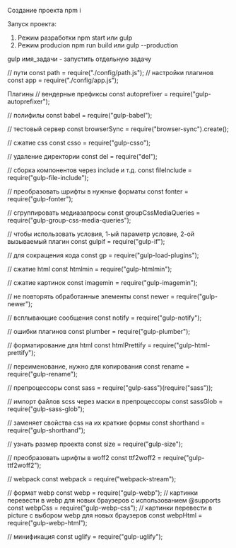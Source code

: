 Создание проекта
npm i

Запуск проекта:

1. Режим разработки
   npm start или
   gulp
2. Режим producion
   npm run build или
   gulp --production

gulp имя_задачи - запустить отдельную задачу

// пути
const path = require("./config/path.js");
// настройки плагинов
const app = require("./config/app.js");

Плагины
// вендерные префиксы
const autoprefixer = require("gulp-autoprefixer");

// полифилы
const babel = require("gulp-babel");

// тестовый сервер
const browserSync = require("browser-sync").create();

// сжатие css
const csso = require("gulp-csso");

// удаление директории
const del = require("del");

// сборка компонентов через include и т.д.
const fileInclude = require("gulp-file-include");

// преобразовать шрифты в нужные форматы
const fonter = require("gulp-fonter");

// сгруппировать медиазапросы
const groupCssMediaQueries = require("gulp-group-css-media-queries");

// чтобы использовать условия, 1-ый параметр условие, 2-ой вызываемый плагин
const gulpif = require("gulp-if");

// для сокращения кода
const gp = require("gulp-load-plugins");

// сжатие html
const htmlmin = require("gulp-htmlmin");

// сжатие картинок
const imagemin = require("gulp-imagemin");

// не повторять обработанные элементы
const newer = require("gulp-newer");

// всплывающие сообщения
const notify = require("gulp-notify");

// ошибки плагинов
const plumber = require("gulp-plumber");

// форматирование для html
const htmlPrettify = require("gulp-html-prettify");

// переименование, нужно для копирования
const rename = require("gulp-rename");

// препроцессоры
const sass = require("gulp-sass")(require("sass"));

// импорт файлов scss через маски в препроцессоры
const sassGlob = require("gulp-sass-glob");

// заменяет свойства css на их краткие формы
const shorthand = require("gulp-shorthand");

// узнать размер проекта
const size = require("gulp-size");

// преобразовать шрифты в woff2
const ttf2woff2 = require("gulp-ttf2woff2");

// webpack
const webpack = require("webpack-stream");

// формат webp
const webp = require("gulp-webp");
// картинки перевести в webp для новых браузеров с использованием @supports
const webpCss = require("gulp-webp-css");
// картинки перевести в picture с выбором webp для новых браузеров
const webpHtml = require("gulp-webp-html");

// минификация
const uglify = require("gulp-uglify");
